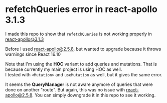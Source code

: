 # refetchQueries error in react-apollo 3.1.3

I made this repo to show that `refetchQueries` is not working properly in react-apollo@3.1.3

Before I used react-apollo@2.5.8, but wanted to upgrade because it throws warnings since React 16.10

Note that I'm using the **HOC** variant to add queries and mutations. That is because currently my main project is using HOC as well.  
I tested with `<Mutation>` and `useMutation` as well, but it gives the same error.

It seems the **QueryManager** is not aware anymore of queries that were done on another "route". But again, this was no issue with react-apollo@2.5.8. You can simply downgrade it in this repo to see it working.

